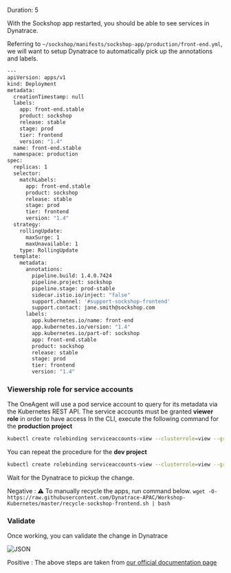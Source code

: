<!-- Step to setup labels and annotations -->
Duration: 5

With the Sockshop app restarted, you should be able to see services in Dynatrace.

Referring to `~/sockshop/manifests/sockshop-app/production/front-end.yml`, we will want to setup Dynatrace to automatically pick up the annotations and labels.

```bash
---
apiVersion: apps/v1
kind: Deployment
metadata:
  creationTimestamp: null
  labels:
    app: front-end.stable
    product: sockshop
    release: stable
    stage: prod
    tier: frontend
    version: "1.4"
  name: front-end.stable
  namespace: production
spec:
  replicas: 1
  selector:
    matchLabels:
      app: front-end.stable
      product: sockshop
      release: stable
      stage: prod
      tier: frontend
      version: "1.4"
  strategy:
    rollingUpdate:
      maxSurge: 1
      maxUnavailable: 1
    type: RollingUpdate
  template:
    metadata:
      annotations:
        pipeline.build: 1.4.0.7424
        pipeline.project: sockshop
        pipeline.stage: prod-stable
        sidecar.istio.io/inject: "false"
        support.channel: '#support-sockshop-frontend'
        support.contact: jane.smith@sockshop.com
      labels:
        app.kubernetes.io/name: front-end
        app.kubernetes.io/version: "1.4"
        app.kubernetes.io/part-of: sockshop
        app: front-end.stable
        product: sockshop
        release: stable
        stage: prod
        tier: frontend
        version: "1.4"
```
### Viewership role for service accounts

The OneAgent will use a pod service account to query for its metadata via the Kubernetes REST API.
The service accounts must be granted **viewer role** in order to have access
In the CLI, execute the following command for the **production project**

```bash
kubectl create rolebinding serviceaccounts-view --clusterrole=view --group=system:serviceaccounts:production --namespace=production
```

You can repeat the procedure for the **dev project**

```bash
kubectl create rolebinding serviceaccounts-view --clusterrole=view --group=system:serviceaccounts:dev --namespace=dev
```

Wait for the Dynatrace to pickup the change. 

Negative
: ⚠️ To manually recycle the apps, run command below.
`wget -O- https://raw.githubusercontent.com/Dynatrace-APAC/Workshop-Kubernetes/master/recycle-sockshop-frontend.sh | bash`

### Validate

Once working, you can validate the change in Dynatrace

![JSON](../assets/k8s/Picture12.png)

Positive
: The above steps are taken from [our official documentation page](https://www.dynatrace.com/support/help/technology-support/container-platforms/kubernetes/other-deployments-and-configurations/leverage-tags-defined-in-kubernetes-deployments/)
